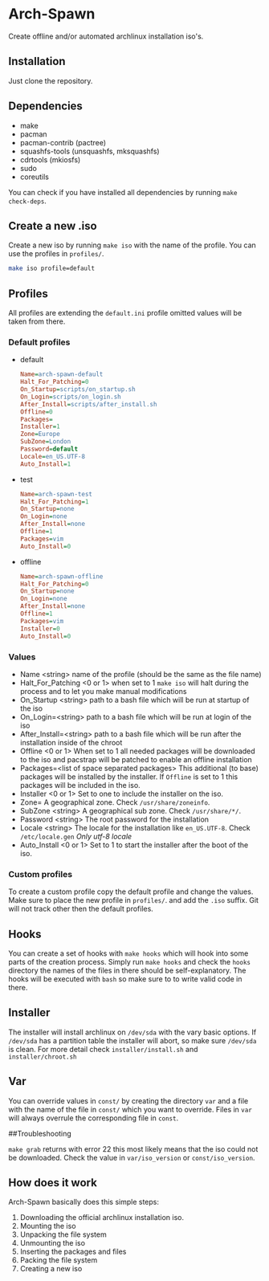 # Arch-Spawn

Create offline and/or automated archlinux installation iso's.

## Installation

Just clone the repository.

## Dependencies

* make
* pacman
* pacman-contrib (pactree)
* squashfs-tools (unsquashfs, mksquashfs)
* cdrtools (mkiosfs)
* sudo
* coreutils

You can check if you have installed all dependencies by running `make check-deps`.

## Create a new .iso

Create a  new iso by running `make iso` with the name of the profile.  You can use the profiles in `profiles/`.

```bash
make iso profile=default
```

## Profiles

All profiles are extending the `default.ini` profile omitted values will be taken from there.

### Default profiles

- default

  ```ini
  Name=arch-spawn-default
  Halt_For_Patching=0
  On_Startup=scripts/on_startup.sh
  On_Login=scripts/on_login.sh
  After_Install=scripts/after_install.sh
  Offline=0
  Packages=
  Installer=1
  Zone=Europe
  SubZone=London
  Password=default
  Locale=en_US.UTF-8
  Auto_Install=1
  ```

- test

  ```ini
  Name=arch-spawn-test
  Halt_For_Patching=1
  On_Startup=none
  On_Login=none
  After_Install=none
  Offline=1
  Packages=vim
  Auto_Install=0
  ```

- offline

  ```ini
  Name=arch-spawn-offline
  Halt_For_Patching=0
  On_Startup=none
  On_Login=none
  After_Install=none
  Offline=1
  Packages=vim
  Installer=0
  Auto_Install=0
  ```

### Values

* Name \<string> name of the profile (should be the same as the file name)
* Halt_For_Patching \<0 or 1> when set to 1 `make iso` will halt during the process and to let you make manual modifications
* On_Startup \<string> path to a bash file which will be run at startup of the iso
* On_Login=\<string> path to a bash file which will be run at login of the iso
* After_Install=\<string> path to a bash file which will be run after the installation inside of the chroot
* Offline \<0 or 1> When set to 1 all needed packages will be downloaded to the iso and pacstrap will be patched to enable an offline installation
* Packages=\<list of space separated packages> This additional (to base) packages will be installed by the installer. If `Offline` is set to 1 this packages will be included in the iso.
* Installer \<0 or 1> Set to one to include the installer on the iso.
* Zone=<string> A geographical zone. Check `/usr/share/zoneinfo`.
* SubZone \<string> A geographical sub zone. Check `/usr/share/*/`.
* Password \<string> The root password for the installation
* Locale \<string> The locale for the installation like `en_US.UTF-8`. Check `/etc/locale.gen` *Only utf-8 locale*
* Auto_Install \<0 or 1> Set to 1 to start the installer after the boot of the iso. 

### Custom profiles

To create a custom profile copy the default profile and change the values. Make sure to place the new profile in `profiles/`.  and add the `.iso` suffix. Git will not track other then the default profiles.

## Hooks

You can create a set of hooks with `make hooks` which will hook into some parts of the creation process. Simply run `make hooks` and check the `hooks` directory the names of the  files in there should be self-explanatory. The hooks will be executed with `bash` so make sure to to write valid code in there.

## Installer

The installer will install archlinux on `/dev/sda` with the vary basic options. If `/dev/sda` has a partition table the installer will abort, so make sure `/dev/sda` is clean. For more detail check `installer/install.sh` and `installer/chroot.sh`

## Var

You can override values in `const/` by creating the directory `var` and a file with the name of the file in `const/` which you want to override. Files in `var` will always overrule the corresponding file in `const`.

##Troubleshooting

`make grab` returns with error 22 this most likely means that the iso could not be downloaded. Check the value in `var/iso_version` or `const/iso_version`.

## How does it work

Arch-Spawn basically does this simple steps: 

1. Downloading the official archlinux installation iso.
2. Mounting the iso
3. Unpacking the file system
4. Unmounting the iso
5. Inserting the packages and files
6. Packing the file system
7. Creating a new iso

 